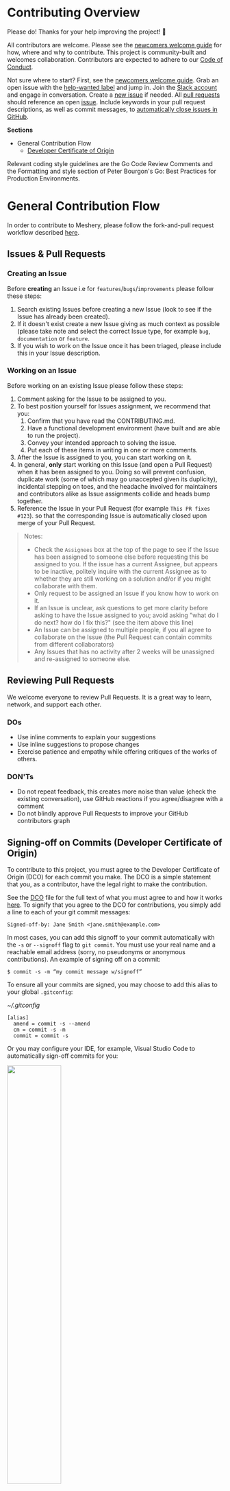 # <a name="contributing">Contributing Overview</a>
Please do! Thanks for your help improving the project! :balloon:

All contributors are welcome. Please see the [newcomers welcome guide](https://docs.google.com/document/d/17OPtDE_rdnPQxmk2Kauhm3GwXF1R5dZ3Cj8qZLKdo5E/edit) for how, where and why to contribute. This project is community-built and welcomes collaboration. Contributors are expected to adhere to our [Code of Conduct](.CODE_OF_CONDUCT.md).

Not sure where to start? First, see the [newcomers welcome guide](https://docs.google.com/document/d/17OPtDE_rdnPQxmk2Kauhm3GwXF1R5dZ3Cj8qZLKdo5E/edit). Grab an open issue with the [help-wanted label](../../labels/help%20wanted) and jump in. Join the [Slack account](http://slack.khulnasoft.com) and engage in conversation. Create a [new issue](/../../issues/new/choose) if needed.  All [pull requests](/../../pulls) should reference an open [issue](/../../issues). Include keywords in your pull request descriptions, as well as commit messages, to [automatically close issues in GitHub](https://help.github.com/en/github/managing-your-work-on-github/closing-issues-using-keywords).

**Sections**
- <a name="contributing">General Contribution Flow</a>
  - <a href="#commit-signing">Developer Certificate of Origin</a>

Relevant coding style guidelines are the Go Code Review Comments and the Formatting and style section of Peter Bourgon's Go: Best Practices for Production Environments.

# <a name="contributing">General Contribution Flow</a>

In order to contribute to Meshery, please follow the fork-and-pull request workflow described [here](./CONTRIBUTING-gitflow.md).

## Issues & Pull Requests

### Creating an Issue

Before **creating** an Issue i.e for `features`/`bugs`/`improvements` please follow these steps:


1. Search existing Issues before creating a new Issue (look to see if the Issue has already been created).
1. If it doesn't exist create a new Issue giving as much context as possible (please take note and select the correct Issue type, for example `bug`, `documentation` or `feature`.
1. If you wish to work on the Issue once it has been triaged, please include this in your Issue description.

### Working on an Issue

Before working on an existing Issue please follow these steps:

1. Comment asking for the Issue to be assigned to you.
1. To best position yourself for Issues assignment, we recommend that you:
    1. Confirm that you have read the CONTRIBUTING.md.
    1. Have a functional development environment (have built and are able to run the project).
    1. Convey your intended approach to solving the issue.
    1. Put each of these items in writing in one or more comments.
1. After the Issue is assigned to you, you can start working on it.
1. In general, **only** start working on this Issue (and open a Pull Request) when it has been assigned to you. Doing so will prevent confusion, duplicate work (some of which may go unaccepted given its duplicity), incidental stepping on toes, and the headache involved for maintainers and contributors alike as Issue assignments collide and heads bump together. 
1. Reference the Issue in your Pull Request (for example `This PR fixes #123`). so that the corresponding Issue is automatically closed upon merge of your Pull Request.

> Notes:
>
> - Check the `Assignees` box at the top of the page to see if the Issue has been assigned to someone else before requesting this be assigned to you. If the issue has a current Assignee, but appears to be inactive, politely inquire with the current Assignee as to whether they are still working on a solution and/or if you might collaborate with them.
> - Only request to be assigned an Issue if you know how to work on it.
> - If an Issue is unclear, ask questions to get more clarity before asking to have the Issue assigned to you; avoid asking "what do I do next? how do I fix this?" (see the item above this line)
> - An Issue can be assigned to multiple people, if you all agree to collaborate on the Issue (the Pull Request can contain commits from different collaborators)
> - Any Issues that has no activity after 2 weeks will be unassigned and re-assigned to someone else.

## Reviewing Pull Requests

We welcome everyone to review Pull Requests. It is a great way to learn, network, and support each other.

### DOs

- Use inline comments to explain your suggestions
- Use inline suggestions to propose changes
- Exercise patience and empathy while offering critiques of the works of others.

### DON'Ts

- Do not repeat feedback, this creates more noise than value (check the existing conversation), use GitHub reactions if you agree/disagree with a comment
- Do not blindly approve Pull Requests to improve your GitHub contributors graph

## <a name="commit-signing">Signing-off on Commits (Developer Certificate of Origin)</a>

To contribute to this project, you must agree to the Developer Certificate of
Origin (DCO) for each commit you make. The DCO is a simple statement that you,
as a contributor, have the legal right to make the contribution.

See the [DCO](https://developercertificate.org) file for the full text of what you must agree to
and how it works [here](https://github.com/probot/dco#how-it-works).
To signify that you agree to the DCO for contributions, you simply add a line to each of your
git commit messages:

```
Signed-off-by: Jane Smith <jane.smith@example.com>
```

In most cases, you can add this signoff to your commit automatically with the
`-s` or `--signoff` flag to `git commit`. You must use your real name and a reachable email
address (sorry, no pseudonyms or anonymous contributions). An example of signing off on a commit:
```
$ commit -s -m “my commit message w/signoff”
```

To ensure all your commits are signed, you may choose to add this alias to your global ```.gitconfig```:

*~/.gitconfig*
```
[alias]
  amend = commit -s --amend
  cm = commit -s -m
  commit = commit -s
```
Or you may configure your IDE, for example, Visual Studio Code to automatically sign-off commits for you:

<a href="https://user-images.githubusercontent.com/7570704/64490167-98906400-d25a-11e9-8b8a-5f465b854d49.png" ><img src="https://user-images.githubusercontent.com/7570704/64490167-98906400-d25a-11e9-8b8a-5f465b854d49.png" width="50%"><a>

## <a name="contributing-docs">Documentation Contribution Flow</a>
Please contribute! KhulnaSoft documentation uses Jekyll and GitHub Pages to host docs sites. Learn more about [KhulnaSoft's documentation framework](https://docs.google.com/document/d/17guuaxb0xsfutBCzyj2CT6OZiFnMu9w4PzoILXhRXSo/edit?usp=sharing). The process of contributing follows this flow:

1. Create a fork, if you have not already, by following the steps described [here](./CONTRIBUTING-gitflow.md)
1. In the local copy of your fork, navigate to the docs folder.
`cd docs`
1. Create and checkout a new branch to make changes within
`git checkout -b <my-changes>`
1. Edit/add documentation.
`vi <specific page>.md`
1. Run site locally to preview changes.
`make site`
1. Commit, [sign-off](#commit-signing), and push changes to your remote branch.
`git push origin <my-changes>`
1. Open a pull request (in your web browser) against the repo.


#### Tests
Users can now test their code on their local machine against the CI checks implemented using `make run-tests`.

To test code changes on your local machine, run the following command:
```
make run-tests
```

#### Building Docker image
To build a Docker image of the project, please ensure you have `Docker` installed to be able to build the image. Now, run the following command to build the Docker image:
```sh
make docker
```
#### Running locally
Running meshsync locally requires an instance of [NATS](https://nats.io/) server running locally. First installation of NATS via [NATS installation](https://docs.nats.io/running-a-nats-service/introduction/installation) for the desired operating system or docker then running NATS server

For Linux of MacOS based systems, once you have installed nats ctl run
```sh
nats-server -m 8222
```
Or for Docker:

```
docker run --name nats --rm -p 4222:4222 -p 8222:8222 nats --http_port 8222
```
Alternatively, the above command has been simplified on the makefile as: 

```
make nats
```

 Now you can run meshsync using make file

 ```
 make run
 ```

### UI Lint Rules

KhulnaSoft uses ES-Lint to maintain code quality & consistency in our UI Code.

# <a name="maintaining"> Reviews</a>
All contributors are invited to review pull requests. See this short video on [how to review a pull request](https://www.youtube.com/watch?v=isLfo7jfE6g&feature=youtu.be).

# New to Git?
Resources: https://lab.github.com and https://try.github.com/

### License

This repository and site are available as open source under the terms of the [Apache 2.0 License](https://opensource.org/licenses/Apache-2.0).

### About KhulnaSoft

**Community First**
<p>The <a href="https://khulnasoft.com">KhulnaSoft</a> community represents the largest collection of service mesh projects and their maintainers in the world.</p>

**Open Source First**
<p>Our projects establish industry standards and enable service developers, owners, and operators with repeatable patterns and best practices for managing all aspects of distributed services. Our shared commitment to the open source spirit push the KhulnaSoft community and its projects forward.</p>
